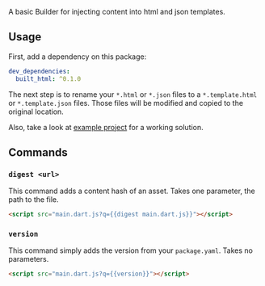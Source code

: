 A basic Builder for injecting content into html and json templates.

## Usage

First, add a dependency on this package:

```yaml
dev_dependencies:
  built_html: ^0.1.0
```

The next step is to rename your `*.html` or `*.json` files to a `*.template.html` or `*.template.json` files. Those files will be modified and copied to the original location.

Also, take a look at [example project](example/) for a working solution.

## Commands

### `digest <url>`

This command adds a content hash of an asset. Takes one parameter, the path to the file.

```html
<script src="main.dart.js?q={{digest main.dart.js}}"></script>
```

### `version`

This command simply adds the version from your `package.yaml`. Takes no parameters.

```html
<script src="main.dart.js?q={{version}}"></script>
```
